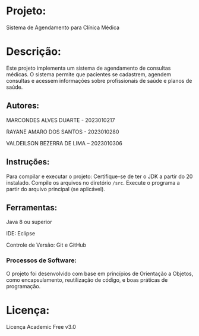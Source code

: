 # Projeto: 
Sistema de Agendamento para Clínica Médica 

# Descrição:
Este projeto implementa um sistema de agendamento de consultas médicas. O sistema permite que pacientes se cadastrem, agendem consultas e acessem informações sobre profissionais de saúde e planos de saúde. 

## Autores:

MARCONDES ALVES DUARTE - 2023010217

RAYANE AMARO DOS SANTOS - 2023010280

VALDEILSON BEZERRA DE LIMA – 2023010306

## Instruções:
Para compilar e executar o projeto: 
Certifique-se de ter o JDK a partir do 20 instalado. 
Compile os arquivos no diretório `/src`. 
Execute o programa a partir do arquivo principal (se aplicável).

## Ferramentas: 
Java 8 ou superior

IDE: Eclipse 

Controle de Versão: Git e GitHub 

### Processos de Software:
O projeto foi desenvolvido com base em princípios de Orientação a Objetos, como encapsulamento, reutilização de código, e boas práticas de programação. 

# Licença:
Licença Academic Free v3.0

